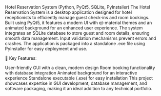 Hotel Reservation System (Python, PyQt5, SQLite, PyInstaller)
The Hotel Reservation System is a desktop application designed for hotel receptionists to efficiently manage guest check-ins and room bookings. Built using PyQt5, it features a modern UI with qt-material themes and an animated background for an enhanced user experience. The system integrates an SQLite database to store guest and room details, ensuring smooth data management. Input validation mechanisms prevent errors and crashes. The application is packaged into a standalone .exe file using PyInstaller for easy deployment and use.

🚀 Key Features:

User-friendly GUI with a clean, modern design
Room booking functionality with database integration
Animated background for an interactive experience
Standalone executable (.exe) for easy installation
This project showcases expertise in GUI development, database management, and software packaging, making it an ideal addition to any technical portfolio.
